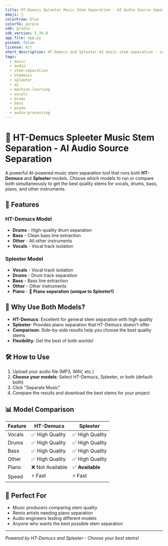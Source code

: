 ```yaml
---
title: HT-Demucs Spleeter Music Stem Separation - AI Audio Source Separation 2025
emoji: 🎵
colorFrom: blue
colorTo: purple
sdk: gradio
sdk_version: 5.39.0
app_file: app.py
pinned: false
license: mit
short_description: HT-Demucs and Spleeter AI music stem separation - separate vocals, drums, bass, piano, other instruments
tags:
  - music
  - audio
  - stem-separation
  - htdemucs
  - spleeter
  - ai
  - machine-learning
  - vocals
  - drums
  - bass
  - piano
  - audio-processing
---
```


# 🎵 HT-Demucs Spleeter Music Stem Separation - AI Audio Source Separation

A powerful AI-powered music stem separation tool that runs both **HT-Demucs** and **Spleeter** models. Choose which models to run or compare both simultaneously to get the best quality stems for vocals, drums, bass, piano, and other instruments.

## 🚀 Features

### HT-Demucs Model
- **Drums** - High-quality drum separation
- **Bass** - Clean bass line extraction  
- **Other** - All other instruments
- **Vocals** - Vocal track isolation

### Spleeter Model  
- **Vocals** - Vocal track isolation
- **Drums** - Drum track separation
- **Bass** - Bass line extraction
- **Other** - Other instruments
- **Piano** - 🎹 **Piano separation (unique to Spleeter!)**

## 🎯 Why Use Both Models?

- **HT-Demucs**: Excellent for general stem separation with high quality
- **Spleeter**: Provides piano separation that HT-Demucs doesn't offer
- **Comparison**: Side-by-side results help you choose the best quality stems
- **Flexibility**: Get the best of both worlds!

## 🛠️ How to Use

1. Upload your audio file (MP3, WAV, etc.)
2. **Choose your models**: Select HT-Demucs, Spleeter, or both (default: both)
3. Click "Separate Music"
4. Compare the results and download the best stems for your project

## 📊 Model Comparison

| Feature | HT-Demucs | Spleeter |
|---------|-----------|----------|
| Vocals | ✅ High Quality | ✅ High Quality |
| Drums | ✅ High Quality | ✅ High Quality |
| Bass | ✅ High Quality | ✅ High Quality |
| Other | ✅ High Quality | ✅ High Quality |
| Piano | ❌ Not Available | ✅ **Available** |
| Speed | ⚡ Fast | ⚡ Fast |

## 🎼 Perfect For

- Music producers comparing stem quality
- Remix artists needing piano separation
- Audio engineers testing different models
- Anyone who wants the best possible stem separation

---

*Powered by HT-Demucs and Spleeter - Choose your best stems!*
